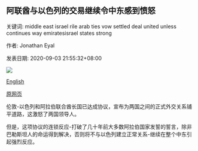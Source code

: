 ## 阿联酋与以色列的交易继续令中东感到愤怒

关键词: middle east israel rile arab ties vow settled deal united unless continues way emiratesisrael states strong

作者: Jonathan Eyal

发表日期: 2020-09-03 21:55:32+08:00

![](https://www.straitstimes.com/sites/all/themes/custom/bootdemo/images/facebook_default_pic.jpg)

[English](Emirates-Israel%20deal%20continues%20to%20rile%20Middle%20East.md)

[原网页](https://www.straitstimes.com/world/middle-east/emirates-israel-deal-continues-to-rile-middle-east)

伦敦-以色列和阿拉伯联合酋长国已达成协议，宣布为两国之间的正式外交关系铺平道路，这激怒了两国领导人。

但是，这项协议的连锁反应-打破了几十年前大多数阿拉伯国家发誓的誓言，除非巴勒斯坦人的命运得到解决，否则将不与以色列建立正常关系-继续在整个中东引起强烈反应。